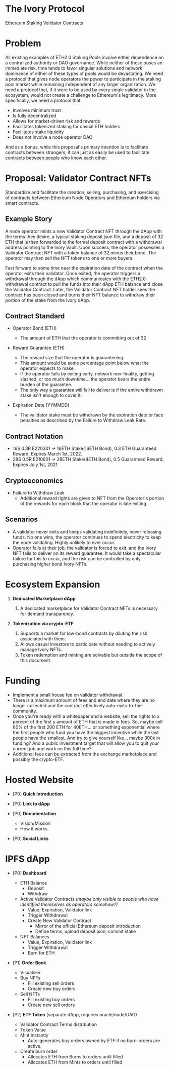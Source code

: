 # The Ivory Protocol
Ethereum Staking Validator Contracts

Problem
=======

All existing examples of ETH2.0 Staking Pools involve either dependence on a centralized authority or DAO governance. While neither of these poses an immediate risk, time tends to favor singular solutions and network dominance of either of these types of pools would be devastating. We need a protocol that gives node operators the power to participate in the staking pool market while remaining independent of any larger organization. We need a protocol that, if it were to be used by every single validator in the ecosystem, would not create a challenge to Ethereum's legitimacy. More specifically, we need a protocol that:

-   Involves minimum trust
-   Is fully decentralized
-   Allows for market-driven risk and rewards
-   Facilitates tokenized staking for casual ETH holders
-   Facilitates stake liquidity
-   Does not involve a node operator DAO

And as a bonus, while this proposal's primary intention is to facilitate contracts between strangers, it can just as easily be used to facilitate contracts between people who know each other.

Proposal: Validator Contract NFTs
=================================

Standardize and facilitate the creation, selling, purchasing, and exercising of contracts between Ethereum Node Operators and Ethereum holders via smart contracts.

Example Story
-------------

A node operator mints a new Validator Contract NFT through the dApp with the terms they desire, a typical staking deposit.json file, and a deposit of 32 ETH that is then forwarded to the formal deposit contract with a withdrawal address pointing to the Ivory Vault. Upon success, the operator possesses a Validator Contract NFT with a token balance of 32 minus their bond. The operator may then sell the NFT tokens to one or more buyers.

Fast forward to some time near the expiration date of the contract when the operator exits their validator. Once exited, the operator triggers a withdrawal through the dApp which communicates with the ETH2.0 withdrawal contract to pull the funds into their dApp ETH balance and close the Validator Contract. Later, the Validator Contract NFT holder sees the contract has been closed and burns their NFT balance to withdraw their portion of the stake from the Ivory dApp.

Contract Standard
-----------------

-   Operator Bond (ETH)
    -   The amount of ETH that the operator is committing out of 32

-   Reward Guarantee (ETH)
    -   The reward size that the operator is guaranteeing.
    -   This amount would be some percentage point below what the operator expects to make.
    -   If the operator fails by exiting early, network non-finality, getting slashed, or too much downtime... the operator bears the entire burden of the guarantee.
    -   The only way a guarantee will fail to deliver is if the entire withdrawn stake isn't enough to cover it.

-   Expiration Date (YYMMDD)
    -   The validator stake must be withdrawn by the expiration date or face penalties as described by the Failure to Withdraw Leak Rate.

Contract Notation
-----------------

-   16S 0.3R E220301 -> 16ETH Stake(16ETH Bond), 0.3 ETH Guaranteed Reward, Expires March 1st, 2022.
-   28S 0.5R E210601 -> 28ETH Stake(4ETH Bond), 0.5 Guaranteed Reward, Expires July 1st, 2021

Cryptoeconomics
---------------

-   Failure to Withdraw Leak
    -   Additional reward rights are given to NFT from the Operator's portion of the rewards for each block that the operator is late exiting.

Scenarios
---------

-   A validator never exits and keeps validating indefinitely, never releasing funds. No one wins, the operator continues to spend electricity to keep the node validating. Highly unlikely to ever occur.
-   Operator fails at their job, the validator is forced to exit, and the Ivory NFT fails to deliver on its reward guarantee. It would take a spectacular failure for this to occur, and the risk can be controlled by only purchasing higher bond Ivory NFTs.

Ecosystem Expansion
===================

1.  **Dedicated Marketplace dApp**
    1.  A dedicated marketplace for Validator Contract NFTs is necessary for demand transparency.

3.  **Tokenization via crypto-ETF**
    1.  Supports a market for low-bond contracts by diluting the risk associated with them.
    2.  Allows casual investors to participate without needing to actively manage Ivory NFTs.
    3.  Token redemption and minting are solvable but outside the scope of this document. 

Funding
=======

-   Implement a small house fee on validator withdrawal.
-   There is a maximum amount of fees and end date where they are no longer collected and the contract effectively auto-exits-to-the-community.
-   Once you're ready with a whitepaper and a website, sell the rights to x percent of the first y amount of ETH that is made in fees. So, maybe sell 60% of the first 200 ETH for 40ETH... or something exponential where the first people who fund you have the biggest incentive while the last people have the smallest. And try to give yourself like... maybe 300k in funding? And a public investment target that will allow you to quit your current job and work on this full time?
-   Additional fees can be extracted from the exchange marketplace and possibly the crypto-ETF.

Hosted Website
==============

-   [P0] **Quick Introduction**
-   [P0] **Link to dApp**
-   [P0] **Documentation**

    -   Vision/Mission
    -   How it works

-   [P0] **Social Links**

IPFS dApp
=========

-   [P0] **Dashboard**
    -   ETH Balance
        -   Deposit
        -   Withdraw
    -   Active Validator Contracts *(maybe only visible to people who have identified themselves as operators somehow?)*
        -   Value, Expiration, Validator link
        -   Trigger Withdrawal
        -   Create New Validator Contract
            -   Mirror of the official Ethereum deposit introduction
            -   Define terms, upload deposit.json, commit stake
    -   NFT Balances
        -   Value, Expiration, Validator link
        -   Trigger Withdrawal
        -   Burn for ETH

-   [P1] **Order Book**
    -   Visualizer
    -   Buy NFTs
        -   Fill existing sell orders
        -   Create new buy orders
    -   Sell NFTs
        -   Fill existing buy orders
        -   Create new sell orders

-   [P2] **ETF Token** (separate dApp, requires oracle/node/DAO)
    -   Validator Contract Terms distribution
    -   Token Value
    -   Mint Instantly
        -   Auto-generates buy orders owned by ETF if no burn-orders are active.
    -   Create burn order
        -   Allocates ETH from Burns to orders until filled
        -   Allocates ETH from Mints to orders until filled
